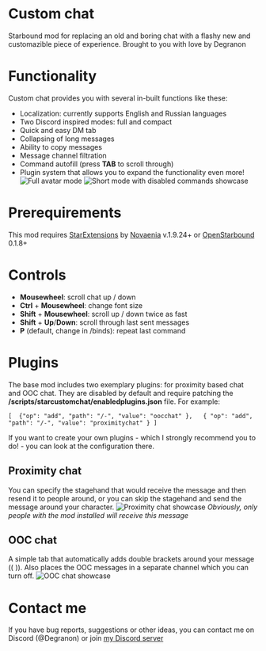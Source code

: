 # Custom chat
Starbound mod for replacing an old and boring chat with a flashy new and customazible piece of experience.
Brought to you with love by Degranon


# Functionality

Custom chat provides you with several in-built functions like these:

 - Localization: currently supports English and Russian languages
 - Two Discord inspired modes: full and compact
 - Quick and easy DM tab
 - Collapsing of long messages
 - Ability to copy messages
 - Message channel filtration
 - Command autofill (press **TAB** to scroll through)
 - Plugin system that allows you to expand the functionality even more!
![Full avatar mode](https://i.imgur.com/yLO8qWg.png)
![Short mode with disabled commands showcase](https://i.imgur.com/oXtXDp7.png)
# Prerequirements
This mod requires [StarExtensions](https://github.com/StarExtensions/StarExtensions) by [Novaenia](https://github.com/Novaenia) v.1.9.24+ or [OpenStarbound](https://github.com/OpenStarbound/OpenStarbound) 0.1.8+

# Controls

 - **Mousewheel**: scroll chat up / down
 - **Ctrl** + **Mousewheel**: change font size
 - **Shift** + **Mousewheel**: scroll up / down twice as fast
 - **Shift** + **Up**/**Down**: scroll through last sent messages
 - **P** (default, change in /binds): repeat last command

# Plugins
The base mod includes two exemplary plugins: for proximity based chat and OOC chat.
They are disabled by default and require patching the **/scripts/starcustomchat/enabledplugins.json** file. For example:

    [  {"op": "add", "path": "/-", "value": "oocchat" },   { "op": "add", "path": "/-", "value": "proximitychat" } ]
If you want to create your own plugins - which I strongly recommend you to do! - you can look at the configuration there.
## Proximity chat
You can specify the stagehand that would receive the message and then resend it to people around, or you can skip the stagehand and send the message around your character. 
![Proximity chat showcase](https://i.imgur.com/fbnNKF0.png)
*Obviously, only people with the mod installed will receive this message*
## OOC chat
A simple tab that automatically adds double brackets around your message (( )). Also places the OOC messages in a separate channel which you can turn off.
![OOC chat showcase](https://i.imgur.com/AeTFO7a.png)

# Contact me
If you have bug reports, suggestions or other ideas, you can contact me on Discord (@Degranon) or join [my Discord server](https://discord.gg/gnu8xRjS9p)
